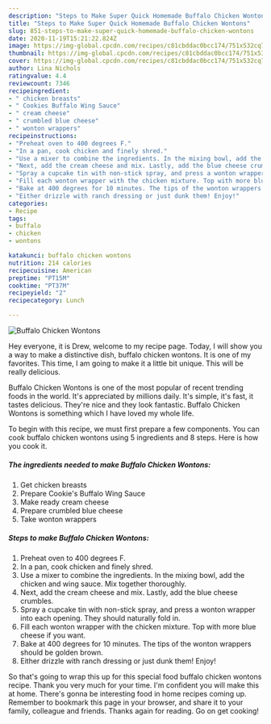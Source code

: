 ```yaml
---
description: "Steps to Make Super Quick Homemade Buffalo Chicken Wontons"
title: "Steps to Make Super Quick Homemade Buffalo Chicken Wontons"
slug: 851-steps-to-make-super-quick-homemade-buffalo-chicken-wontons
date: 2020-11-19T15:21:22.824Z
image: https://img-global.cpcdn.com/recipes/c81cbddac0bcc174/751x532cq70/buffalo-chicken-wontons-recipe-main-photo.jpg
thumbnail: https://img-global.cpcdn.com/recipes/c81cbddac0bcc174/751x532cq70/buffalo-chicken-wontons-recipe-main-photo.jpg
cover: https://img-global.cpcdn.com/recipes/c81cbddac0bcc174/751x532cq70/buffalo-chicken-wontons-recipe-main-photo.jpg
author: Lina Nichols
ratingvalue: 4.4
reviewcount: 7346
recipeingredient:
- " chicken breasts"
- " Cookies Buffalo Wing Sauce"
- " cream cheese"
- " crumbled blue cheese"
- " wonton wrappers"
recipeinstructions:
- "Preheat oven to 400 degrees F."
- "In a pan, cook chicken and finely shred."
- "Use a mixer to combine the ingredients. In the mixing bowl, add the chicken and wing sauce. Mix together thoroughly."
- "Next, add the cream cheese and mix. Lastly, add the blue cheese crumbles."
- "Spray a cupcake tin with non-stick spray, and press a wonton wrapper into each opening. They should naturally fold in."
- "Fill each wonton wrapper with the chicken mixture. Top with more blue cheese if you want."
- "Bake at 400 degrees for 10 minutes. The tips of the wonton wrappers should be golden brown."
- "Either drizzle with ranch dressing or just dunk them! Enjoy!"
categories:
- Recipe
tags:
- buffalo
- chicken
- wontons

katakunci: buffalo chicken wontons 
nutrition: 214 calories
recipecuisine: American
preptime: "PT15M"
cooktime: "PT37M"
recipeyield: "2"
recipecategory: Lunch

---
```



![Buffalo Chicken Wontons](https://img-global.cpcdn.com/recipes/c81cbddac0bcc174/751x532cq70/buffalo-chicken-wontons-recipe-main-photo.jpg)

Hey everyone, it is Drew, welcome to my recipe page. Today, I will show you a way to make a distinctive dish, buffalo chicken wontons. It is one of my favorites. This time, I am going to make it a little bit unique. This will be really delicious.



Buffalo Chicken Wontons is one of the most popular of recent trending foods in the world. It's appreciated by millions daily. It's simple, it's fast, it tastes delicious. They're nice and they look fantastic. Buffalo Chicken Wontons is something which I have loved my whole life.


To begin with this recipe, we must first prepare a few components. You can cook buffalo chicken wontons using 5 ingredients and 8 steps. Here is how you cook it.

<!--inarticleads1-->

##### The ingredients needed to make Buffalo Chicken Wontons:

1. Get  chicken breasts
1. Prepare  Cookie&#39;s Buffalo Wing Sauce
1. Make ready  cream cheese
1. Prepare  crumbled blue cheese
1. Take  wonton wrappers




<!--inarticleads2-->

##### Steps to make Buffalo Chicken Wontons:

1. Preheat oven to 400 degrees F.
1. In a pan, cook chicken and finely shred.
1. Use a mixer to combine the ingredients. In the mixing bowl, add the chicken and wing sauce. Mix together thoroughly.
1. Next, add the cream cheese and mix. Lastly, add the blue cheese crumbles.
1. Spray a cupcake tin with non-stick spray, and press a wonton wrapper into each opening. They should naturally fold in.
1. Fill each wonton wrapper with the chicken mixture. Top with more blue cheese if you want.
1. Bake at 400 degrees for 10 minutes. The tips of the wonton wrappers should be golden brown.
1. Either drizzle with ranch dressing or just dunk them! Enjoy!




So that's going to wrap this up for this special food buffalo chicken wontons recipe. Thank you very much for your time. I'm confident you will make this at home. There's gonna be interesting food in home recipes coming up. Remember to bookmark this page in your browser, and share it to your family, colleague and friends. Thanks again for reading. Go on get cooking!
